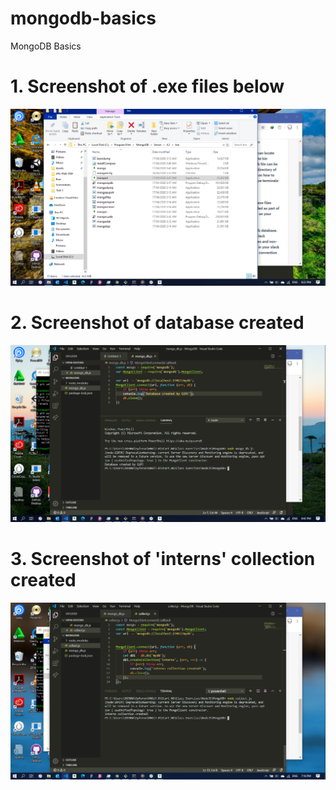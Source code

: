 # mongodb-basics
MongoDB Basics

# 1. Screenshot of .exe files below

![](Screenshot-1.png)

# 2. Screenshot of database created

![](Screenshot-2.png)

# 3. Screenshot of 'interns' collection created
![](Screenshot-3.png)
